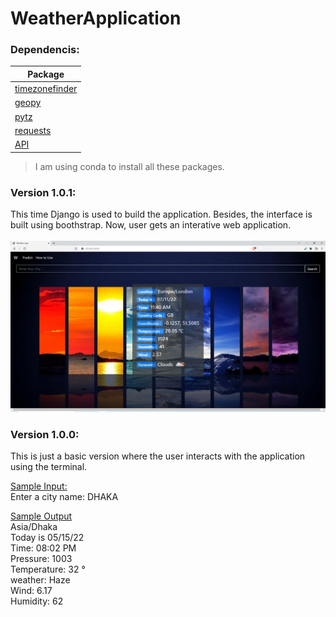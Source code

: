 # WeatherApplication

### Dependencis:
| Package      | 
| ----------- | 
| [timezonefinder](https://anaconda.org/conda-forge/timezonefinder) |    
| [geopy](https://anaconda.org/conda-forge/geopy)   |     
| [pytz](https://anaconda.org/conda-forge/pytz)   |
|[requests](https://anaconda.org/anaconda/requests)|
|[API ]([https://anaconda.org/anaconda/requests](https://openweathermap.org/api))|
>I am using  conda to install all these packages. 

### Version 1.0.1: 
This time Django is used to build the application. Besides, the interface is built using boothstrap. Now, user gets an interative web application. 
<br></br>
![image](https://github.com/zahid008/WeatherApplication/blob/main/version_1.0.1/WeatherApplicationDjango/static/images/wa_v1.0.1_snap.PNG)




### Version 1.0.0: 
This is just a basic version where the user interacts with the application using the terminal. 

<ins>Sample Input:</ins>
<br>Enter a city name: DHAKA</br>

<ins>Sample Output</ins>
<br>Asia/Dhaka</br>
Today is  05/15/22
<br>Time:  08:02 PM</br>
Pressure:  1003
<br>Temperature: 32 °</br>
weather:  Haze
<br>Wind:  6.17</br>
Humidity:  62

